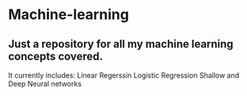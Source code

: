 # Machine-learning

## Just a repository for all my machine learning concepts covered.

It currently includes:
Linear Regerssin
Logistic Regression
Shallow and Deep Neural networks
